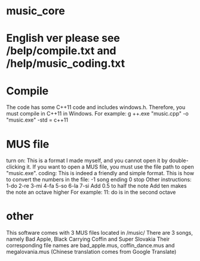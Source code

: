 # music_core
# English ver please see /belp/compile.txt and /help/music_coding.txt
# Compile
The code has some C++11 code and includes windows.h.
Therefore, you must compile in C++11 in Windows.
For example: g ++.exe "music.cpp" -o "music.exe" -std = c++11
# MUS file
turn on:
This is a format I made myself, and you cannot open it by double-clicking it.
If you want to open a MUS file, you must use the file path to open "music.exe".
coding:
This is indeed a friendly and simple format.
This is how to convert the numbers in the file:
-1 song ending
0 stop
Other instructions: 1-do 2-re 3-mi 4-fa 5-so 6-la 7-si
Add 0.5 to half the note
Add ten makes the note an octave higher
For example: 11: do is in the second octave
# other
This software comes with 3 MUS files located in /music/
There are 3 songs, namely Bad Apple, Black Carrying Coffin and Super Slovakia
Their corresponding file names are bad_apple.mus, coffin_dance.mus and megalovania.mus
(Chinese translation comes from Google Translate)
